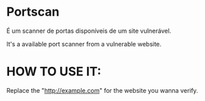 # Portscan
É um scanner de portas disponíveis de um site vulnerável.

It's a available port scanner from a vulnerable website.

# HOW TO USE IT:
Replace the "http://example.com" for the website you wanna verify.
